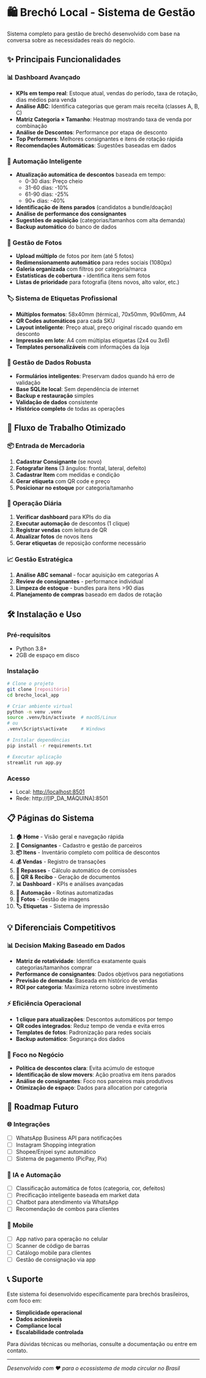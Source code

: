 # 🛍️ Brechó Local - Sistema de Gestão

Sistema completo para gestão de brechó desenvolvido com base na conversa sobre as necessidades reais do negócio.

## ✨ Principais Funcionalidades

### 📊 **Dashboard Avançado**

- **KPIs em tempo real**: Estoque atual, vendas do período, taxa de rotação, dias médios para venda
- **Análise ABC**: Identifica categorias que geram mais receita (classes A, B, C)
- **Matriz Categoria × Tamanho**: Heatmap mostrando taxa de venda por combinação
- **Análise de Descontos**: Performance por etapa de desconto
- **Top Performers**: Melhores consignantes e itens de rotação rápida
- **Recomendações Automáticas**: Sugestões baseadas em dados

### 🤖 **Automação Inteligente**

- **Atualização automática de descontos** baseada em tempo:
  - 0-30 dias: Preço cheio
  - 31-60 dias: -10%
  - 61-90 dias: -25%
  - 90+ dias: -40%
- **Identificação de itens parados** (candidatos a bundle/doação)
- **Análise de performance dos consignantes**
- **Sugestões de aquisição** (categorias/tamanhos com alta demanda)
- **Backup automático** do banco de dados

### 📸 **Gestão de Fotos**

- **Upload múltiplo** de fotos por item (até 5 fotos)
- **Redimensionamento automático** para redes sociais (1080px)
- **Galeria organizada** com filtros por categoria/marca
- **Estatísticas de cobertura** - identifica itens sem fotos
- **Listas de prioridade** para fotografia (itens novos, alto valor, etc.)

### 🏷️ **Sistema de Etiquetas Profissional**

- **Múltiplos formatos**: 58x40mm (térmica), 70x50mm, 90x60mm, A4
- **QR Codes automáticos** para cada SKU
- **Layout inteligente**: Preço atual, preço original riscado quando em desconto
- **Impressão em lote**: A4 com múltiplas etiquetas (2x4 ou 3x6)
- **Templates personalizáveis** com informações da loja

### 💾 **Gestão de Dados Robusta**

- **Formulários inteligentes**: Preservam dados quando há erro de validação
- **Base SQLite local**: Sem dependência de internet
- **Backup e restauração** simples
- **Validação de dados** consistente
- **Histórico completo** de todas as operações

## 🔄 **Fluxo de Trabalho Otimizado**

### 📦 **Entrada de Mercadoria**

1. **Cadastrar Consignante** (se novo)
2. **Fotografar itens** (3 ângulos: frontal, lateral, defeito)
3. **Cadastrar Item** com medidas e condição
4. **Gerar etiqueta** com QR code e preço
5. **Posicionar no estoque** por categoria/tamanho

### 🏪 **Operação Diária**

1. **Verificar dashboard** para KPIs do dia
2. **Executar automação** de descontos (1 clique)
3. **Registrar vendas** com leitura de QR
4. **Atualizar fotos** de novos itens
5. **Gerar etiquetas** de reposição conforme necessário

### 📈 **Gestão Estratégica**

1. **Análise ABC semanal** - focar aquisição em categorias A
2. **Review de consignantes** - performance individual
3. **Limpeza de estoque** - bundles para itens >90 dias
4. **Planejamento de compras** baseado em dados de rotação

## 🛠️ **Instalação e Uso**

### Pré-requisitos

- Python 3.8+
- 2GB de espaço em disco

### Instalação

```bash
# Clone o projeto
git clone [repositório]
cd brecho_local_app

# Criar ambiente virtual
python -m venv .venv
source .venv/bin/activate  # macOS/Linux
# ou
.venv\Scripts\activate     # Windows

# Instalar dependências
pip install -r requirements.txt

# Executar aplicação
streamlit run app.py
```

### Acesso

- Local: <http://localhost:8501>
- Rede: http://[IP_DA_MÁQUINA]:8501

## 📋 **Páginas do Sistema**

1. **🏠 Home** - Visão geral e navegação rápida
2. **👥 Consignantes** - Cadastro e gestão de parceiros
3. **📦 Itens** - Inventário completo com política de descontos
4. **💰 Vendas** - Registro de transações
5. **💸 Repasses** - Cálculo automático de comissões
6. **🎯 QR & Recibo** - Geração de documentos
7. **📊 Dashboard** - KPIs e análises avançadas
8. **🤖 Automação** - Rotinas automatizadas
9. **📸 Fotos** - Gestão de imagens
10. **🏷️ Etiquetas** - Sistema de impressão

## 💡 **Diferenciais Competitivos**

### 📊 **Decision Making Baseado em Dados**

- **Matriz de rotatividade**: Identifica exatamente quais categorias/tamanhos comprar
- **Performance de consignantes**: Dados objetivos para negotiations
- **Previsão de demanda**: Baseada em histórico de vendas
- **ROI por categoria**: Maximiza retorno sobre investimento

### ⚡ **Eficiência Operacional**

- **1 clique para atualizações**: Descontos automáticos por tempo
- **QR codes integrados**: Reduz tempo de venda e evita erros
- **Templates de fotos**: Padronização para redes sociais
- **Backup automático**: Segurança dos dados

### 🎯 **Foco no Negócio**

- **Política de descontos clara**: Evita acúmulo de estoque
- **Identificação de slow movers**: Ação proativa em itens parados
- **Análise de consignantes**: Foco nos parceiros mais produtivos
- **Otimização de espaço**: Dados para allocation por categoria

## 🔮 **Roadmap Futuro**

### 🌐 **Integrações**

- [ ] WhatsApp Business API para notificações
- [ ] Instagram Shopping integration
- [ ] Shopee/Enjoei sync automático
- [ ] Sistema de pagamento (PicPay, Pix)

### 🤖 **IA e Automação**

- [ ] Classificação automática de fotos (categoria, cor, defeitos)
- [ ] Precificação inteligente baseada em market data
- [ ] Chatbot para atendimento via WhatsApp
- [ ] Recomendação de combos para clientes

### 📱 **Mobile**

- [ ] App nativo para operação no celular
- [ ] Scanner de código de barras
- [ ] Catálogo mobile para clientes
- [ ] Gestão de consignação via app

## 📞 **Suporte**

Este sistema foi desenvolvido especificamente para brechós brasileiros, com foco em:

- **Simplicidade operacional**
- **Dados acionáveis**
- **Compliance local**
- **Escalabilidade controlada**

Para dúvidas técnicas ou melhorias, consulte a documentação ou entre em contato.

---
*Desenvolvido com ❤️ para o ecossistema de moda circular no Brasil*

